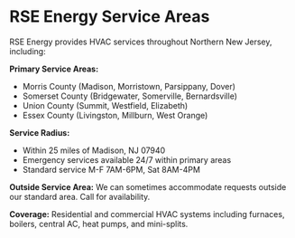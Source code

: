 # RSE Energy Service Areas

RSE Energy provides HVAC services throughout Northern New Jersey, including:

**Primary Service Areas:**
- Morris County (Madison, Morristown, Parsippany, Dover)
- Somerset County (Bridgewater, Somerville, Bernardsville)
- Union County (Summit, Westfield, Elizabeth)
- Essex County (Livingston, Millburn, West Orange)

**Service Radius:**
- Within 25 miles of Madison, NJ 07940
- Emergency services available 24/7 within primary areas
- Standard service M-F 7AM-6PM, Sat 8AM-4PM

**Outside Service Area:**
We can sometimes accommodate requests outside our standard area. Call for availability.

**Coverage:**
Residential and commercial HVAC systems including furnaces, boilers, central AC, heat pumps, and mini-splits.

